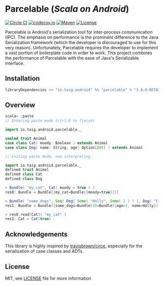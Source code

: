 # Parcelable (***Scala on Android***)

[![Circle CI](https://img.shields.io/circleci/project/Taig/Parcelable/master.svg)](https://circleci.com/gh/Taig/Parcelable/tree/master)
[![codecov.io](https://codecov.io/github/Taig/Parcelable/coverage.svg?branch=master)](https://codecov.io/github/Taig/Parcelable?branch=master)
[![Maven](https://img.shields.io/maven-central/v/io.taig.android/parcelable_2.11.svg)](http://search.maven.org/#artifactdetails%7Cio.taig.android%7Cparcelable_2.11%7C3.0.0%7BETA1%7Caar)
[![License](https://img.shields.io/badge/license-MIT-blue.svg)](https://raw.githubusercontent.com/Taig/Parcelable/master/LICENSE)

Parcelable is Android's serialization tool for inter-process communication (IPC). The emphasis on performance is the prominent difference to the Java Serialization framework (which the developer is discouraged to use for this very reason). Unfortunately, Parcelable requires the developer to implement a vast portion of boilerplate code in order to work. This project combines the performance of Parcelable with the ease of Java's Serializable interface.

## Installation

````scala
libraryDependencies += "io.taig.android" %% "parcelable" % "3.0.0-BETA1"
````

## Overview

````scala
scala> :paste
// Entering paste mode (ctrl-D to finish)

import io.taig.android.parcelable._

sealed trait Animal
case class Cat( moody: Boolean ) extends Animal
case class Dog( name: String, age: Option[Int] ) extends Animal

// Exiting paste mode, now interpreting.

import io.taig.android.parcelable._
defined trait Animal
defined class Cat
defined class Dog

> Bundle( "my_cat", Cat( moody = true ) )
res0: Bundle = Bundle[{my_cat=Bundle[{moody=true}]}]

> Bundle( "some_dogs", Seq( Dog( Some( "Holly", Some( 2 ) ) ), Dog( "Freddy", None ) ) )
res1: Bundle = Bundle[{some_dogs=Bundle[{0=Bundle[{age=2, name=Holly}], 1=Bundle[{name=Freddy}]}]}]

> res0.read[Cat]( "my_cat" )
res2: Cat = Cat(true)
````

## Acknowledgements

This library is highly inspired by [travisbrown/circe][2], especially for the serialization of case classes and ADTs.

## License

MIT, see [LICENSE][1] file for more information

[1]: https://raw.githubusercontent.com/Taig/Parcelable/master/LICENSE
[2]: https://github.com/travisbrown/circe/
